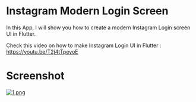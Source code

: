 # Instagram Modern Login Screen

In this App, I will show you how to create a modern Instagram Login screen UI in Flutter.

Check this video on how to make Instagram Login UI in Flutter : https://youtu.be/T2j4tTpeyoE

# Screenshot

[![1.png](https://i.postimg.cc/3NnPLqwy/1.png)](https://postimg.cc/LggC5NLR)
